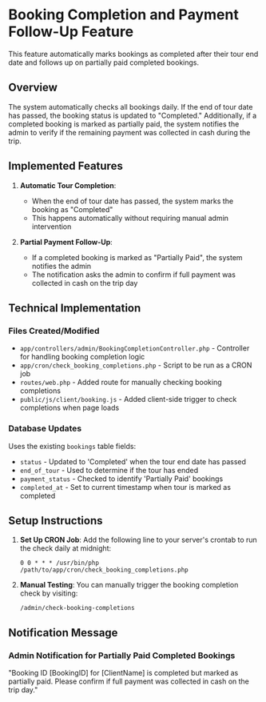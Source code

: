 # Booking Completion and Payment Follow-Up Feature

This feature automatically marks bookings as completed after their tour end date and follows up on partially paid completed bookings.

## Overview

The system automatically checks all bookings daily. If the end of tour date has passed, the booking status is updated to "Completed." Additionally, if a completed booking is marked as partially paid, the system notifies the admin to verify if the remaining payment was collected in cash during the trip.

## Implemented Features

1. **Automatic Tour Completion**:
   - When the end of tour date has passed, the system marks the booking as "Completed"
   - This happens automatically without requiring manual admin intervention

2. **Partial Payment Follow-Up**:
   - If a completed booking is marked as "Partially Paid", the system notifies the admin
   - The notification asks the admin to confirm if full payment was collected in cash on the trip day

## Technical Implementation

### Files Created/Modified

- `app/controllers/admin/BookingCompletionController.php` - Controller for handling booking completion logic
- `app/cron/check_booking_completions.php` - Script to be run as a CRON job
- `routes/web.php` - Added route for manually checking booking completions
- `public/js/client/booking.js` - Added client-side trigger to check completions when page loads

### Database Updates

Uses the existing `bookings` table fields:
- `status` - Updated to 'Completed' when the tour end date has passed
- `end_of_tour` - Used to determine if the tour has ended
- `payment_status` - Checked to identify 'Partially Paid' bookings
- `completed_at` - Set to current timestamp when tour is marked as completed

## Setup Instructions

1. **Set Up CRON Job**:
   Add the following line to your server's crontab to run the check daily at midnight:
   ```
   0 0 * * * /usr/bin/php /path/to/app/cron/check_booking_completions.php
   ```

2. **Manual Testing**:
   You can manually trigger the booking completion check by visiting:
   ```
   /admin/check-booking-completions
   ```

## Notification Message

### Admin Notification for Partially Paid Completed Bookings
"Booking ID [BookingID] for [ClientName] is completed but marked as partially paid. Please confirm if full payment was collected in cash on the trip day." 